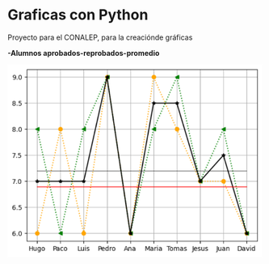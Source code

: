 # Graficas con Python
Proyecto para el CONALEP, para la creaciónde gráficas

**-Alumnos aprobados-reprobados-promedio**

![Alumnos aprobados-reprobados-promedio](https://github.com/edcaamal/documentationProjects/blob/main/documentationProjects/python/graficaAlumnosAprobadosReprobadosPromedio.PNG?raw=true)
